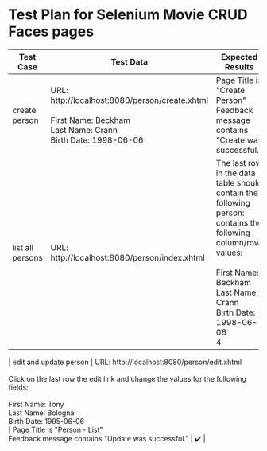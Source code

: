 # Test Plan for Selenium Movie CRUD Faces pages

| Test Case             | Test Data                                                                                                                                                                                                                                                             | Expected Results                                                                                                                                                                                                                    | Checked                                            |
|-----------------------|-----------------------------------------------------------------------------------------------------------------------------------------------------------------------------------------------------------------------------------------------------------------------|-------------------------------------------------------------------------------------------------------------------------------------------------------------------------------------------------------------------------------------|----------------------------------------------------|
| create person          | URL: http://localhost:8080/person/create.xhtml <br/><br/> First Name: Beckham <br /> Last Name: Crann <br />Birth Date: 1998-06-06 <br/>                                                                                               | Page Title is "Create Person"<br/>Feedback message contains "Create was successful."                                                                                                                                                   | :heavy_check_mark: |
| list all persons       | URL: http://localhost:8080/person/index.xhtml                                                                                                                                                                                                                         | The last row in the data table should contain the following person: contains the following column/row values: <br/><br/> First Name: Beckham <br /> Last Name: Crann <br />Birth Date: 1998-06-06 <br/>4| :heavy_check_mark: |

| edit and update person | URL: http://localhost:8080/person/edit.xhtml <br/><br/> Click on the last row the edit link and change the values for the following fields: <br/><br/> First Name: Tony <br /> Last Name: Bologna <br />Birth Date: 1995-06-06 <br/> | Page Title is "Person - List"<br/>Feedback message contains "Update was successful."                                                                                                                                                 | :heavy_check_mark: |

